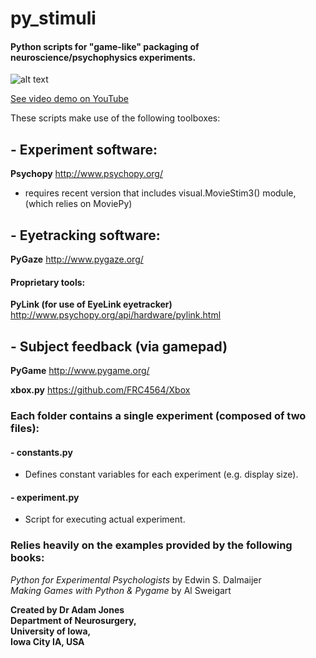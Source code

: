 # py_stimuli 

#### Python scripts for "game-like" packaging of neuroscience/psychophysics experiments. 

![alt text](https://i.ytimg.com/vi/4yBVK9NiLnI/hqdefault.jpg "'Laser Morph' screen grab")

[See video demo on YouTube](https://youtu.be/4yBVK9NiLnI)

These scripts make use of the following toolboxes:
## - Experiment software:
**Psychopy** http://www.psychopy.org/
- requires recent version that includes visual.MovieStim3() module, (which relies on MoviePy)

## - Eyetracking software:
**PyGaze** http://www.pygaze.org/
#### Proprietary tools:
**PyLink (for use of EyeLink eyetracker)** http://www.psychopy.org/api/hardware/pylink.html
## - Subject feedback (via gamepad)
**PyGame** http://www.pygame.org/

**xbox.py** https://github.com/FRC4564/Xbox

### Each folder contains a single experiment (composed of two files):   

#### - constants.py
- Defines constant variables for each experiment (e.g. display size).

#### - experiment.py
- Script for executing actual experiment.

### Relies heavily on the examples provided by the following books:
_Python for Experimental Psychologists_ by Edwin S. Dalmaijer  
_Making Games with Python & Pygame_ by Al Sweigart  

**Created by Dr Adam Jones  
Department of Neurosurgery,  
University of Iowa,  
Iowa City IA, USA** 
